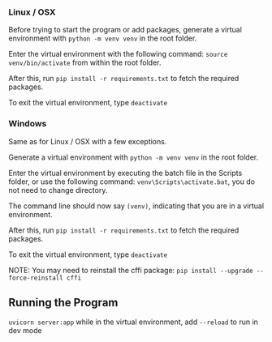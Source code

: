 ### Linux / OSX
Before trying to start the program or add packages, generate a virtual environment with `python -m venv venv` in the root folder.

Enter the virtual environment with the following command: `source venv/bin/activate` from within the root folder.

After this, run `pip install -r requirements.txt` to fetch the required packages.

To exit the virtual environment, type `deactivate`

### Windows
Same as for Linux / OSX with a few exceptions.

Generate a virtual environment with `python -m venv venv` in the root folder.

Enter the virtual environment by executing the batch file in the Scripts folder, or use the following command: `venv\Scripts\activate.bat`, you do not need to change directory.

The command line should now say `(venv)`, indicating that you are in a virtual environment.

After this, run `pip install -r requirements.txt` to fetch the required packages.

To exit the virtual environment, type `deactivate`

NOTE: You may need to reinstall the cffi package:
`pip install --upgrade --force-reinstall cffi`

## Running the Program
`uvicorn server:app` while in the virtual environment, add `--reload` to run in dev mode
